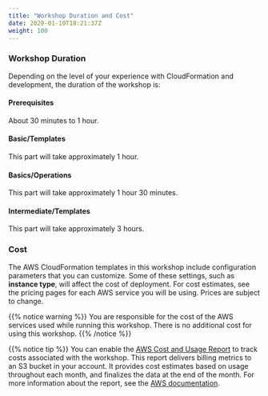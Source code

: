 ```yaml
---
title: "Workshop Duration and Cost"
date: 2020-01-10T18:21:37Z
weight: 100
---
```


### Workshop Duration

Depending on the level of your experience with CloudFormation and development, the duration of the workshop is:

#### Prerequisites

About 30 minutes to 1 hour.

#### Basic/Templates

This part will take approximately 1 hour.

#### Basics/Operations

This part will take approximately 1 hour 30 minutes.

#### Intermediate/Templates

This part will take approximately 3 hours.

### Cost

The AWS CloudFormation templates in this workshop include configuration parameters that you can customize. Some of 
these settings, such as **instance type**, will affect the cost of deployment. For cost estimates, see the pricing pages
for each AWS service you will be using. Prices are subject to change.

{{% notice warning %}}
You are responsible for the cost of the AWS services used while running this workshop. There is no additional cost for using this workshop.
{{% /notice %}}

{{% notice tip %}}
You can enable the [AWS Cost and Usage Report](https://docs.aws.amazon.com/awsaccountbilling/latest/aboutv2/billing-reports-gettingstarted-turnonreports.html) 
to track costs associated with the workshop. This report delivers billing metrics to an S3 bucket in your account. It 
provides cost estimates based on usage throughout each month, and finalizes the data at the end of the month. For more 
information about the report, see the [AWS documentation](https://docs.aws.amazon.com/awsaccountbilling/latest/aboutv2/billing-reports-costusage.html).
